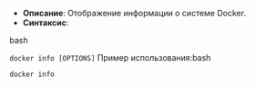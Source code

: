 - **Описание**: Отображение информации о системе Docker.
- **Синтаксис**:

bash

`docker info [OPTIONS]`
Пример использования:bash

`docker info`